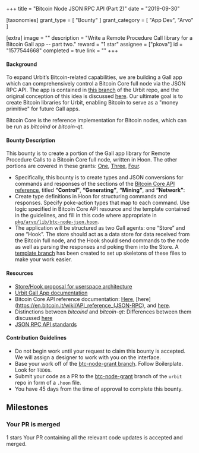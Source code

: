 +++
title = "Bitcoin Node JSON RPC API (Part 2)"
date = "2019-09-30"

[taxonomies]
grant_type = [ "Bounty" ]
grant_category = [ "App Dev", "Arvo" ]

[extra]
image = ""
description = "Write a Remote Procedure Call library for a Bitcoin Gall app -- part two."
reward = "1 star"
assignee = ["pkova"]
id = "1577544668"
completed = true
link = ""
+++

#### Background

To expand Urbit’s Bitcoin-related capabilities, we are building a Gall app which can comprehensively control a Bitcoin Core full node via the JSON RPC API. The app is contained in [this branch](https://github.com/urbit/urbit/tree/btc-node-grant) of the Urbit repo, and the original conception of this idea is discussed [here](https://github.com/urbit/arvo/pull/1052). Our ultimate goal is to create Bitcoin libraries for Urbit, enabling Bitcoin to serve as a "money primitive" for future Gall apps.

Bitcoin Core is the reference implementation for Bitcoin nodes, which can be run as _bitcoind_ or _bitcoin-qt_.

#### Bounty Description

This bounty is to create a portion of the Gall app library for Remote Procedure Calls to a Bitcoin Core full node, written in Hoon. The other portions are covered in these grants: [One](https://grants.urbit.org/bounties/1507085808-bitcoin-node-json-rpc-api-part-1), [Three](https://grants.urbit.org/bounties/312452925-bitcoin-node-json-rpc-api-part-3), [Four](https://grants.urbit.org/bounties/87854308-bitcoin-node-json-rpc-api-part-4).

- Specifically, this bounty is to create types and JSON conversions for commands and responses of the sections of the [Bitcoin Core API reference](https://bitcoincore.org/en/doc/0.18.0/), titled **“Control”**, **“Generating”**, **“Mining”**, and **“Network”**:
- Create type definitions in Hoon for structuring commands and responses. Specify poke-action types that map to each command. Use logic specified in Bitcoin Core API resource and the template contained in the guidelines, and fill in this code where appropriate in [`pkg/arvo/lib/btc-node-json.hoon`](https://github.com/urbit/urbit/blob/9bb9b20c71a0a46edc6c52dd869017d3a51ede30/pkg/arvo/lib/btc-node-json.hoon).
- The application will be structured as two Gall agents: one “Store” and one “Hook”. The store should act as a data store for data received from the Bitcoin full node, and the Hook should send commands to the node as well as parsing the responses and poking them into the Store. A [template branch](https://github.com/urbit/urbit/tree/btc-node-grant) has been created to set up skeletons of these files to make your work easier.

#### Resources

- [Store/Hook proposal for userspace architecture](https://docs.google.com/document/d/1hS_UuResG1S4j49_H-aSshoTOROKBnGoJAaRgOipf54/edit?usp=sharing)
- [Urbit Gall App documentation](https://urbit.org/docs/learn/arvo/gall/)
- Bitcoin Core API reference documentation: [Here](https://bitcoincore.org/en/doc/0.18.0/), [here](https://en.bitcoin.it/wiki/API_reference_(JSON-RPC), and [here](https://bitcoin.org/en/developer-reference#remote-procedure-calls-rpcs).
- Distinctions between _bitcoind_ and _bitcoin-qt_: Differences between them discussed [here](https://bitcoin.stackexchange.com/questions/13368/whats-the-difference-between-bitcoind-and-bitcoin-qt-different-commands)
- [JSON RPC API standards](https://www.jsonrpc.org/specification)

#### Contribution Guidelines

- Do not begin work until your request to claim this bounty is accepted. We will assign a designer to work with you on the interface.
- Base your work off of the [btc-node-grant branch](https://github.com/urbit/urbit/tree/btc-node-grant). Follow Boilerplate. Look for `TODO`s.
- Submit your code as a PR to the [btc-node-grant](https://github.com/urbit/urbit/tree/btc-node-grant) branch of the `urbit` repo in form of a `.hoon` file.
- You have 45 days from the time of approval to complete this bounty.

## Milestones

### Your PR is merged

1 stars
Your PR containing all the relevant code updates is accepted and merged.
